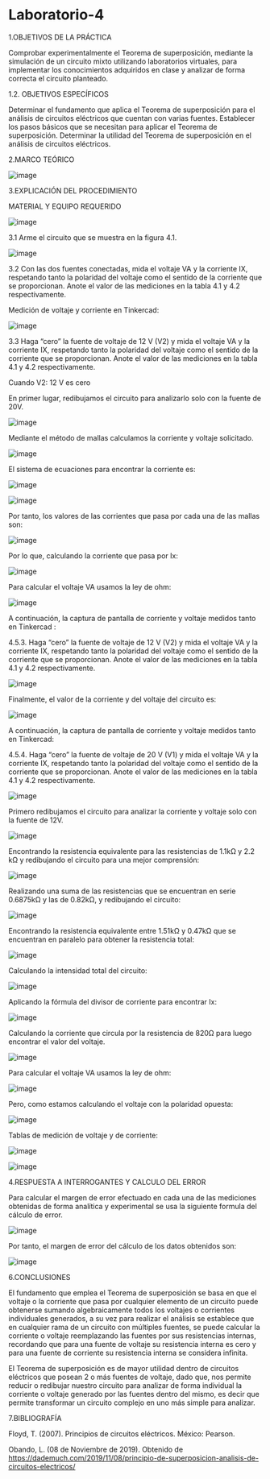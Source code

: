 # Laboratorio-4

1.OBJETIVOS DE LA PRÁCTICA

Comprobar experimentalmente el Teorema de superposición, mediante la simulación de un circuito mixto utilizando laboratorios virtuales, para implementar los conocimientos adquiridos en clase y analizar de forma correcta el circuito planteado.

1.2. OBJETIVOS ESPECÍFICOS

Determinar el fundamento que aplica el Teorema de superposición para el análisis de circuitos eléctricos que cuentan con varias fuentes.
Establecer los pasos básicos que se necesitan para aplicar el Teorema de superposición.
Determinar la utilidad del Teorema de superposición en el análisis de circuitos eléctricos.

2.MARCO TEÓRICO

![image](https://user-images.githubusercontent.com/105291794/176591444-9856a40d-a767-4480-892f-61f231221510.png)

3.EXPLICACIÓN DEL PROCEDIMIENTO

MATERIAL Y EQUIPO REQUERIDO

![image](https://user-images.githubusercontent.com/105291794/176591616-d4cc2ade-0cc5-4d4e-ab3b-901470d443f1.png)

3.1 Arme el circuito que se muestra en la figura 4.1.

![image](https://user-images.githubusercontent.com/105291794/176591937-13ba5f56-1544-4526-abf3-949d6d6296b9.png)

3.2 Con las dos fuentes conectadas, mida el voltaje VA y la corriente IX, respetando tanto la polaridad del voltaje como el sentido de la corriente que se proporcionan. Anote el valor de las mediciones en la tabla 4.1 y 4.2 respectivamente.

Medición de voltaje y corriente en Tinkercad:

![image](https://user-images.githubusercontent.com/105291794/176592815-30dfc8a9-80ba-4977-82da-37aa417461ad.png)


3.3 Haga “cero” la fuente de voltaje de 12 V (V2) y mida el voltaje VA y la corriente IX, respetando tanto la polaridad del voltaje como el sentido de la corriente que se proporcionan. Anote el valor de las mediciones en la tabla 4.1 y 4.2 respectivamente.

Cuando V2: 12 V es cero

En primer lugar, redibujamos el circuito para analizarlo solo con la fuente de 20V.

![image](https://user-images.githubusercontent.com/105291794/176593197-0331387d-377f-417d-97a7-76480264ddad.png)

Mediante el método de mallas calculamos la corriente y voltaje solicitado.

![image](https://user-images.githubusercontent.com/105291794/176593257-55ab3a8a-f279-407b-a690-f8ab3ca33c5f.png)

El sistema de ecuaciones para encontrar la corriente es:

![image](https://user-images.githubusercontent.com/105291794/176593692-ea3bd087-a2c4-460d-889f-18c53bbdfa33.png)

![image](https://user-images.githubusercontent.com/105291794/176593713-add77348-d175-419f-a0ce-6cfb4fa2afb8.png)

Por tanto, los valores de las corrientes que pasa por cada una de las mallas son:

![image](https://user-images.githubusercontent.com/105291794/176593738-343f2330-ba6a-4871-9c4f-8a37354eddb3.png)

Por lo que, calculando la corriente que pasa por Ix:

![image](https://user-images.githubusercontent.com/105291794/176593766-04df111d-4b86-40b8-a4a3-e1899d80023d.png)

Para calcular el voltaje VA usamos la ley de ohm:

![image](https://user-images.githubusercontent.com/105291794/176593831-9be90921-6748-4ab7-96a5-b63bb00b424e.png)

A continuación, la captura de pantalla de corriente y voltaje medidos tanto en Tinkercad :

4.5.3.	Haga “cero” la fuente de voltaje de 12 V (V2) y mida el voltaje VA y la corriente
IX, respetando tanto la polaridad del voltaje como el sentido de la corriente que se proporcionan. Anote el valor de las mediciones en la tabla 4.1 y 4.2 respectivamente.


![image](https://user-images.githubusercontent.com/105291794/176594893-e0d9e03b-84b9-44e5-9b08-80674878b183.png)


Finalmente, el valor de la corriente y del voltaje del circuito es:

![image](https://user-images.githubusercontent.com/105291794/176594978-19e384da-e7b0-4d7e-83fb-14a5bc7aff2e.png)

A continuación, la captura de pantalla de corriente y voltaje medidos tanto en Tinkercad:

4.5.4.	Haga “cero” la fuente de voltaje de 20 V (V1) y mida el voltaje VA y la corriente IX, respetando tanto la polaridad del voltaje como el sentido de la corriente que se proporcionan. Anote el valor de las mediciones en la tabla 4.1 y 4.2 respectivamente.


![image](https://user-images.githubusercontent.com/105291794/176595718-c7757b93-f4ad-4a5d-bd54-c49b83cf8e44.png)


Primero redibujamos el circuito para analizar la corriente y voltaje solo con la fuente de 12V.

![image](https://user-images.githubusercontent.com/105291794/176595865-8e7faa1a-ef38-408d-adc0-701c5a7f6dbc.png)

Encontrando la resistencia equivalente para las resistencias de 1.1kΩ y 2.2 kΩ y redibujando el circuito para una mejor comprensión:

![image](https://user-images.githubusercontent.com/105291794/176596543-c00690bb-c2cb-49bb-9ead-4f6698f2ff98.png)

Realizando una suma de las resistencias que se encuentran en serie 0.6875kΩ y las de 0.82kΩ, y redibujando el circuito:

![image](https://user-images.githubusercontent.com/105291794/176596567-4bb6b80b-488b-4c36-a80b-a21c9761b828.png)

Encontrando la resistencia equivalente entre 1.51kΩ y 0.47kΩ que se encuentran en paralelo para obtener la resistencia total:

![image](https://user-images.githubusercontent.com/105291794/176596636-045edcdd-2439-406d-82e1-580de23cb4fc.png)

Calculando la intensidad total del circuito:

![image](https://user-images.githubusercontent.com/105291794/176596653-2a4a8139-c626-44fb-ad2d-f4f6ec03daa9.png)

Aplicando la fórmula del divisor de corriente para encontrar Ix:

![image](https://user-images.githubusercontent.com/105291794/176596681-315a7060-b6a4-4173-a562-753bed017320.png)

Calculando la corriente que circula por la resistencia de 820Ω para luego encontrar el valor del voltaje.

![image](https://user-images.githubusercontent.com/105291794/176596716-f6d760b4-e16d-4a20-9f46-5f717cf1a91b.png)

Para calcular el voltaje VA usamos la ley de ohm:

![image](https://user-images.githubusercontent.com/105291794/176596738-4938e90c-8544-48c3-b01c-658b370e99b8.png)

Pero, como estamos calculando el voltaje con la polaridad opuesta:

![image](https://user-images.githubusercontent.com/105291794/176596757-b41aba06-3672-4cc1-b0f5-b59b901c9e49.png)


Tablas de medición de voltaje y de corriente:

![image](https://user-images.githubusercontent.com/105291794/176597465-52a8e571-1d38-4760-b1aa-d37aa713e588.png)

![image](https://user-images.githubusercontent.com/105291794/176597477-eae466f5-4c33-4802-b721-19e790d20177.png)

4.RESPUESTA A INTERROGANTES Y CALCULO DEL ERROR

Para calcular el margen de error efectuado en cada una de las mediciones obtenidas de forma analítica y experimental se usa la siguiente formula del cálculo de error.

![image](https://user-images.githubusercontent.com/105291794/176597536-569a5676-b182-4aec-adcf-2ce117cf3356.png)

Por tanto, el margen de error del cálculo de los datos obtenidos son:

![image](https://user-images.githubusercontent.com/105291794/176597568-7cbc600d-8482-4330-bae2-94ea8df8cb77.png)

6.CONCLUSIONES

El fundamento que emplea el Teorema de superposición se basa en que el voltaje o la corriente que pasa por cualquier elemento de un circuito puede obtenerse sumando algebraicamente todos los voltajes o corrientes individuales generados, a su vez para realizar el análisis se establece que en cualquier rama de un circuito con múltiples fuentes, se puede calcular la corriente o voltaje reemplazando las fuentes por sus resistencias internas, recordando que para una fuente de voltaje su resistencia interna es cero y para una fuente de corriente su resistencia interna se considera infinita.

El Teorema de superposición es de mayor utilidad dentro de circuitos eléctricos que posean 2 o más fuentes de voltaje, dado que, nos permite reducir o redibujar nuestro circuito para analizar de forma individual la corriente o voltaje generado por las fuentes dentro del mismo, es decir que permite transformar un circuito complejo en uno más simple para analizar.

7.BIBLIOGRAFÍA

Floyd, T. (2007). Principios de circuitos eléctricos. México: Pearson.

Obando, L. (08 de Noviembre de 2019). Obtenido de https://dademuch.com/2019/11/08/principio-de-superposicion-analisis-de-circuitos-electricos/



















